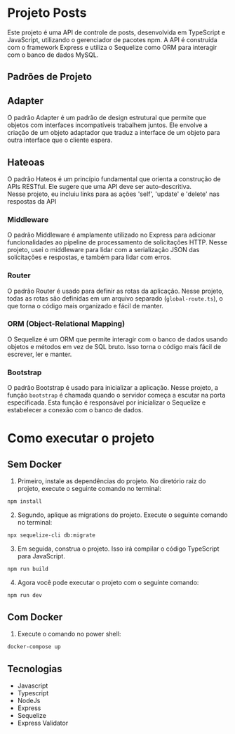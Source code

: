 # Projeto Posts

Este projeto é uma API de controle de posts, desenvolvida em TypeScript e JavaScript, utilizando o gerenciador de pacotes npm. A API é construída com o framework Express e utiliza o Sequelize como ORM para interagir com o banco de dados MySQL.

## Padrões de Projeto

## Adapter
O padrão Adapter é um padrão de design estrutural que permite que objetos com interfaces incompatíveis trabalhem juntos. Ele envolve a criação de um objeto adaptador que traduz a interface de um objeto para outra interface que o cliente espera.

## Hateoas
O padrão Hateos é um princípio fundamental que orienta a construção de APIs RESTful. Ele sugere que uma API deve ser auto-descritiva. <br>
Nesse projeto, eu incluiu links para as ações 'self', 'update' e 'delete' nas respostas da API

### Middleware

O padrão Middleware é amplamente utilizado no Express para adicionar funcionalidades ao pipeline de processamento de solicitações HTTP. Nesse projeto, usei o middleware para lidar com a serialização JSON das solicitações e respostas, e também para lidar com erros.

### Router

O padrão Router é usado para definir as rotas da aplicação. Nesse projeto, todas as rotas são definidas em um arquivo separado (`global-route.ts`), o que torna o código mais organizado e fácil de manter.

### ORM (Object-Relational Mapping)

O Sequelize é um ORM que permite interagir com o banco de dados usando objetos e métodos em vez de SQL bruto. Isso torna o código mais fácil de escrever, ler e manter.

### Bootstrap

O padrão Bootstrap é usado para inicializar a aplicação. Nesse projeto, a função `bootstrap` é chamada quando o servidor começa a escutar na porta especificada. Esta função é responsável por inicializar o Sequelize e estabelecer a conexão com o banco de dados.

# Como executar o projeto

## Sem Docker

1. Primeiro, instale as dependências do projeto. No diretório raiz do projeto, execute o seguinte comando no terminal:

```bash
npm install
```

2. Segundo, aplique as migrations do projeto. Execute o seguinte comando no terminal:

```bash
npx sequelize-cli db:migrate
```

3. Em seguida, construa o projeto. Isso irá compilar o código TypeScript para JavaScript.

```bash
npm run build
```

4. Agora você pode executar o projeto com o seguinte comando:

```bash
npm run dev
```

## Com Docker

1. Execute o comando no power shell:

```bash
docker-compose up
```

## Tecnologias

- Javascript
- Typescript
- NodeJs
- Express
- Sequelize
- Express Validator
